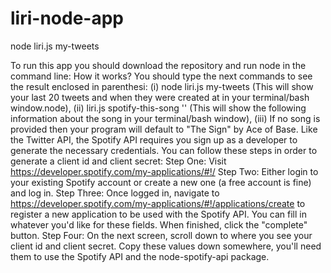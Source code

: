 # liri-node-app
node liri.js my-tweets

To run this app you should download the repository and run node in the command line:
How it works? You should type the next commands to see the result enclosed in parenthesi: (i) node liri.js my-tweets (This will show your last 20 tweets and when they were created at in your terminal/bash window.node), (ii) liri.js spotify-this-song '<song name here>' (This will show the following information about the song in your terminal/bash window), (iii) If no song is provided then your program will default to "The Sign" by Ace of Base.
Like the Twitter API, the Spotify API requires you sign up as a developer to generate the necessary credentials. You can follow these steps in order to generate a client id and client secret:
Step One: Visit https://developer.spotify.com/my-applications/#!/
Step Two: Either login to your existing Spotify account or create a new one (a free account is fine) and log in.
Step Three: Once logged in, navigate to https://developer.spotify.com/my-applications/#!/applications/create to register a new application to be used with the Spotify API. You can fill in whatever you'd like for these fields. When finished, click the "complete" button.
Step Four: On the next screen, scroll down to where you see your client id and client secret. Copy these values down somewhere, you'll need them to use the Spotify API and the node-spotify-api package.



